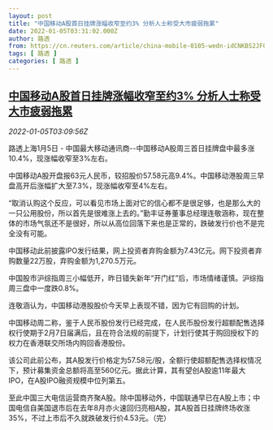 ```yaml
---
layout: post
title: "中国移动A股首日挂牌涨幅收窄至约3% 分析人士称受大市疲弱拖累"
date: 2022-01-05T03:31:02.000Z
author: 路透
from: https://cn.reuters.com/article/china-mobile-0105-wedn-idCNKBS2JF07Q
tags: [ 路透 ]
categories: [ 路透 ]
---
```

<!--1641353462000-->
[中国移动A股首日挂牌涨幅收窄至约3% 分析人士称受大市疲弱拖累](https://cn.reuters.com/article/china-mobile-0105-wedn-idCNKBS2JF07Q)
------

<div>
<div><i>2022-01-05T03:09:56Z</i></div><p>路透上海1月5日 - 中国最大移动通讯商--中国移动A股周三首日挂牌盘中最多涨10.4%，现涨幅收窄至3%左右。</p><p>中国移动A股开盘报63元人民币，较招股价57.58元高9.4%。中国移动港股周三早盘高开后涨幅扩大至7.3%，现涨幅收窄至4%左右。</p><p>“取消认购这个反应，可以看见市场上面对它的信心都不是很足够，也是那么大的一只公用股份，所以首先是很难涨上去的。”勤丰证券董事总经理连敬涵称，现在整体的市场气氛还不是很好，所以从高位回落下来也是正常的，跌破发行价也不是完全没有可能。</p><p>中国移动此前披露IPO发行结果，网上投资者弃购金额为7.43亿元。网下投资者弃购数量22万股，弃购金额为1,270.5万元。</p><p>中国股市沪综指周三小幅低开，昨日错失新年“开门红”后，市场情绪谨慎。沪综指周三盘中一度跌0.8%。</p><p>连敬涵认为，中国移动港股股价今天早上表现不错，因为它有回购的计划。</p><p>中国移动周二称，鉴于人民币股份发行已经完成，在人民币股份发行超额配售选择权行使期于2月7日届满后，且在符合法规的前提下，计划行使其于购回授权下的权力在香港联交所场内购回香港股份。</p><p>该公司此前公布，其A股发行价格定为57.58元/股，全额行使超额配售选择权情况下，预计募集资金总额将高至560亿元。据此计算，其有望创A股逾11年最大IPO，在A股IPO融资规模中位列第五。</p><p>至此中国三大电信运营商齐聚A股。除中国移动外，中国联通早已在A股上市；中国电信自美国退市后在去年8月亦火速回归亮相A股，其A股首日挂牌终场收涨35%，不过上市后不久就跌破发行价4.53元。（完） </p>
</div>
